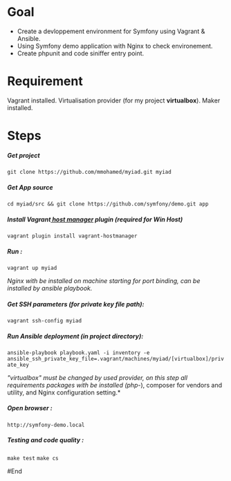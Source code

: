# Goal
- Create a devloppement environment for Symfony using Vagrant & Ansible.
- Using Symfony demo application with Nginx to check environement.
- Create phpunit and code siniffer entry point.

# Requirement
Vagrant installed.
Virtualisation provider (for my project **virtualbox**).
Maker installed.

# Steps
##### Get project
`git clone https://github.com/mmohamed/myiad.git myiad`

##### Get App source
`cd myiad/src && git clone https://github.com/symfony/demo.git app`

##### Install Vagrant[ host manager](https://github.com/devopsgroup-io/vagrant-hostmanager " host manager") plugin (required for Win Host)
`vagrant plugin install vagrant-hostmanager`

##### Run :
`vagrant up myiad`

*Nginx with be installed on machine starting for port binding, can be installed by ansible playbook.*

##### Get SSH parameters (for private key file path):
`vagrant ssh-config myiad`

##### Run Ansible deployment (in project directory):
`ansible-playbook playbook.yaml -i inventory -e ansible_ssh_private_key_file=.vagrant/machines/myiad/[virtualbox]/private_key`

 *"virtualbox" must be changed by used provider, on this step all requirements packages with be installed (php-*), composer for vendors and utility, and Nginx configuration setting.*

##### Open browser :
`http://symfony-demo.local`

##### Testing and code quality :
`make test`
`make cs`

#End